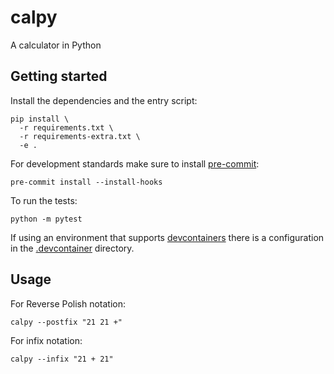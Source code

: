 # calpy

A calculator in Python

## Getting started

Install the dependencies and the entry script:

```
pip install \
  -r requirements.txt \
  -r requirements-extra.txt \
  -e .
```

For development standards make sure to install [pre-commit](https://github.com/pre-commit/pre-commit):

```
pre-commit install --install-hooks
```

To run the tests:

```
python -m pytest
```

If using an environment that supports [devcontainers](https://github.com/microsoft/vscode-dev-containers)
there is a configuration in the [.devcontainer](.devcontainer/devcontainer.json) directory.

## Usage

For Reverse Polish notation:

```
calpy --postfix "21 21 +"
```

For infix notation:

```
calpy --infix "21 + 21"
```
